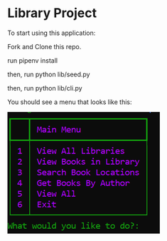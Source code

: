 # Library Project

To start using this application:

Fork and Clone this repo.

run pipenv install

then, run python lib/seed.py

then, run python lib/cli.py

You should see a menu that looks like this:

![alt text](./media/library%20main%20menu.png "Main Menu")
